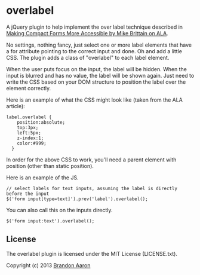 # overlabel

A jQuery plugin to help implement the over label technique described in [Making Compact Forms More Accessible by Mike Brittain on ALA](http://alistapart.com/articles/makingcompactformsmoreaccessible).

No settings, nothing fancy, just select one or more label elements that have a for attribute pointing to the correct input and done. Oh and add a little CSS. The plugin adds a class of "overlabel" to each label element.

When the user puts focus on the input, the label will be hidden. When the input is blurred and has no value, the label will be shown again. Just need to write the CSS based on your DOM structure to position the label over the element correctly.

Here is an example of what the CSS might look like (taken from the ALA article):

    label.overlabel {
        position:absolute;
        top:3px;
        left:5px;
        z-index:1;
        color:#999;
      }

In order for the above CSS to work, you'll need a parent element with position (other than static position).

Here is an example of the JS.

    // select labels for text inputs, assuming the label is directly before the input
    $('form input[type=text]').prev('label').overlabel();

You can also call this on the inputs directly.

    $('form input:text').overlabel();

## License

The overlabel plugin is licensed under the MIT License (LICENSE.txt).

Copyright (c) 2013 [Brandon Aaron](http://brandonaaron.net)
